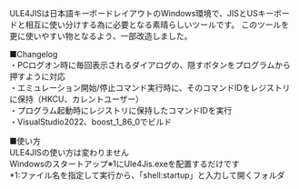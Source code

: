 ULE4JISは日本語キーボードレイアウトのWindows環境で、JISとUSキーボードと相互に使い分けする為に必要となる素晴らしいツールです。
このツールを更に使いやすい物となるよう、一部改造しました。

■Changelog  
・PCログオン時に毎回表示されるダイアログの、隠すボタンをプログラムから押すように対応  
・エミュレーション開始/停止コマンド実行時に、そのコマンドIDをレジストリに保持（HKCU、カレントユーザー）  
・プログラム起動時にレジストリに保持したコマンドIDを実行  
・VisualStudio2022、boost_1_86_0でビルド  

■使い方  
ULE4JISの使い方は変わりません  
Windowsのスタートアップ※1にUle4Jis.exeを配置するだけです  
*1:ファイル名を指定して実行から、「shell:startup」と入力して開くフォルダ  

